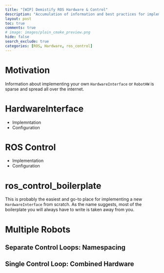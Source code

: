 ```yaml
---
title: "[WIP] Demistify ROS Hardware & Control"
description: "Accumulation of information and best practices for implementing your own ROS HardwareInterface for ros_control."
layout: post
toc: true
comments: true
# image: images/plain_cmake_preview.png
hide: false
search_exclude: true
categories: [ROS, Hardware, ros_control]
---
```


# Motivation
Information about implementing your own `HardwareInterface` or `RobotHW` is sparse and spread all over the internet.

# HardwareInterface
- Implemntation
- Configuration

# ROS Control
- Implementation
- Configuration

# ros_control_boilerplate
This is probably the easiest and go-to place for implementing a new `HardwareInterface` from scratch.
As the name suggests, most of the boilerplate you will always have to write is taken away from you.

# Multiple Robots
## Separate Control Loops: Namespacing
## Single Control Loop: Combined Hardware

